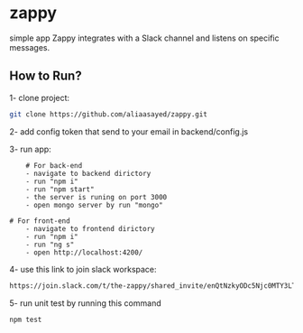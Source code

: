 # zappy
simple app Zappy integrates with a Slack channel and listens on specific messages.

## How to Run?

1- clone project:
```bash
git clone https://github.com/aliaasayed/zappy.git
```
2- add config token that send to your email in backend/config.js

3- run app: 
    
        # For back-end
        - navigate to backend dirictory
        - run "npm i"
        - run "npm start"
        - the server is runing on port 3000
        - open mongo server by run "mongo"
        
    # For front-end 
        - navigate to frontend dirictory
        - run "npm i"
        - run "ng s"
        - open http://localhost:4200/

4- use this link to join slack workspace:
```bash
https://join.slack.com/t/the-zappy/shared_invite/enQtNzkyODc5Njc0MTY3LTZjNTViYmM5MmM5NjYwMDJkZTBiNzAxNGI3NTkwMTBlOWMzNzBlZjU3MWMzZTc3MGE3NWIwMGNlMjkyMjBmYTI
```
5- run unit test by running this command
```bash
npm test
```
